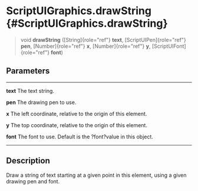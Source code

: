 ScriptUIGraphics.drawString {#ScriptUIGraphics.drawString}
===========================

> void **drawString** ([String]{role="ref"} **text**,
> [ScriptUIPen]{role="ref"} **pen**, [Number]{role="ref"} **x**,
> [Number]{role="ref"} **y**, [ScriptUIFont]{role="ref"} **font**)

Parameters
----------

  ---------- ------------------------------------------------------------
  **text**   The text string.

  **pen**    The drawing pen to use.

  **x**      The left coordinate, relative to the origin of this element.

  **y**      The top coordinate, relative to the origin of this element.

  **font**   The font to use. Default is the ?font?value in this object.
  ---------- ------------------------------------------------------------

Description
-----------

Draw a string of text starting at a given point in this element, using a
given drawing pen and font.
